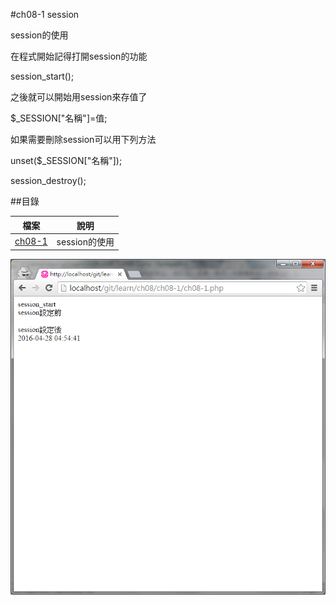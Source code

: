 #ch08-1 session


session的使用

在程式開始記得打開session的功能

session_start();

之後就可以開始用session來存值了

$_SESSION["名稱"]=值;

如果需要刪除session可以用下列方法

unset($_SESSION["名稱"]);

session_destroy();

##目錄

|檔案                                        |說明                                         |
|--------------------------------------------|---------------------------------------------|
|[ch08-1](ch08-1.php)                        |session的使用                                |


![result](ch08-1.png)
